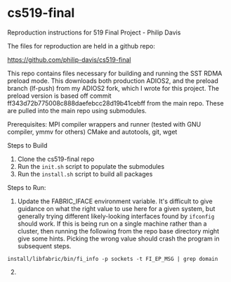 # cs519-final
Reproduction instructions for 519 Final Project - Philip Davis

The files for reproduction are held in a github repo:

https://github.com/philip-davis/cs519-final

This repo contains files necessary for building and running the SST RDMA preload mode. This downloads both production ADIOS2, and the preload branch (lf-push) from my ADIOS2 fork, which I wrote for this project. The preload version is based off commit ff343d72b775008c888daefebcc28d19b41cebff from the main repo. These are pulled into the main repo using submodules.

Prerequisites: MPI compiler wrappers and runner (tested with GNU compiler, ymmv for others) CMake and autotools, git, wget

Steps to Build

1. Clone the cs519-final repo
2. Run the `init.sh` script to populate the submodules
3. Run the `install.sh` script to build all packages

Steps to Run:
1. Update the FABRIC_IFACE environment variable. It's difficult to give guidance on what the right value to use here for a given system, but generally trying different likely-looking interfaces found by `ifconfig` should work. If this is being run on a single machine rather than a cluster, then running the following from the repo base directory might give some hints. Picking the wrong value should crash the program in subsequent steps.

`install/libfabric/bin/fi_info -p sockets -t FI_EP_MSG | grep domain`

2. 

